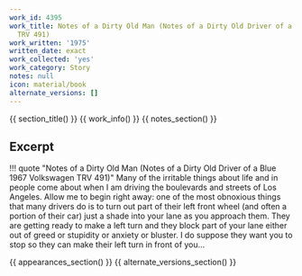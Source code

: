 ```yaml
---
work_id: 4395
work_title: Notes of a Dirty Old Man (Notes of a Dirty Old Driver of a Blue 1967 Volkswagen
  TRV 491)
work_written: '1975'
written_date: exact
work_collected: 'yes'
work_category: Story
notes: null
icon: material/book
alternate_versions: []
---
```


{{ section_title() }}
{{ work_info() }}
{{ notes_section() }}
## Excerpt
!!! quote "Notes of a Dirty Old Man (Notes of a Dirty Old Driver of a Blue 1967 Volkswagen TRV 491)"
    Many of the irritable things about life and in people come about when I am driving the boulevards and streets of Los Angeles. Allow me to begin right away: one of the most obnoxious things that many drivers do is to turn out part of their left front wheel (and often a portion of their car) just a shade into your lane as you approach them. They are getting ready to make a left turn and they block part of your lane either out of greed or stupidity or anxiety or bluster. I do suppose they want you to stop so they can make their left turn in front of you...

{{ appearances_section() }}
{{ alternate_versions_section() }}